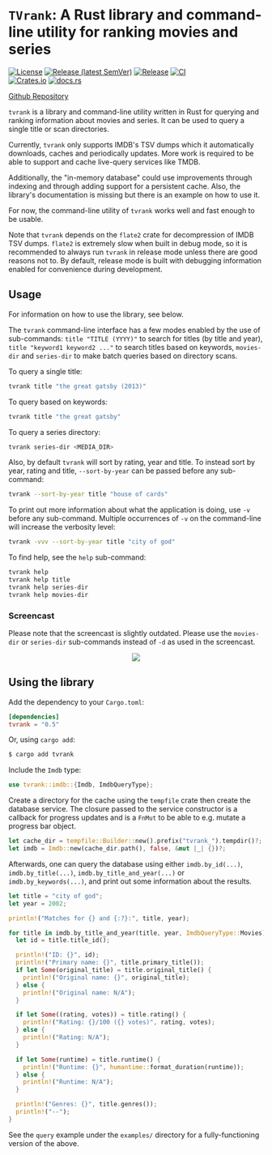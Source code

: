 # `TVrank`: A Rust library and command-line utility for ranking movies and series

[![License](https://img.shields.io/github/license/fredmorcos/tvrank?style=for-the-badge)](https://github.com/fredmorcos/tvrank/blob/main/LICENSE)
[![Release (latest SemVer)](https://img.shields.io/github/v/release/fredmorcos/tvrank?sort=semver&style=for-the-badge)](https://github.com/fredmorcos/tvrank/releases)
[![Release](https://img.shields.io/github/workflow/status/fredmorcos/tvrank/Release?label=Release&style=for-the-badge)](https://github.com/fredmorcos/tvrank/releases)
[![CI](https://img.shields.io/github/workflow/status/fredmorcos/tvrank/CI?label=Master&style=for-the-badge)](https://github.com/fredmorcos/tvrank/actions)
</br>
[![Crates.io](https://img.shields.io/crates/v/tvrank?style=for-the-badge)](https://crates.io/crates/tvrank)
[![docs.rs](https://img.shields.io/docsrs/tvrank?style=for-the-badge)](https://docs.rs/tvrank/0.5.0/tvrank/)

[Github Repository](https://github.com/fredmorcos/tvrank)

`tvrank` is a library and command-line utility written in Rust for querying and ranking
information about movies and series. It can be used to query a single title or scan
directories.

Currently, `tvrank` only supports IMDB's TSV dumps which it automatically downloads,
caches and periodically updates. More work is required to be able to support and cache
live-query services like TMDB.

Additionally, the "in-memory database" could use improvements through indexing and through
adding support for a persistent cache. Also, the library's documentation is missing but
there is an example on how to use it.

For now, the command-line utility of `tvrank` works well and fast enough to be usable.

Note that `tvrank` depends on the `flate2` crate for decompression of IMDB TSV
dumps. `flate2` is extremely slow when built in debug mode, so it is recommended to always
run `tvrank` in release mode unless there are good reasons not to. By default, release
mode is built with debugging information enabled for convenience during development.

## Usage

For information on how to use the library, see below.

The `tvrank` command-line interface has a few modes enabled by the use of sub-commands:
`title "TITLE (YYYY)"` to search for titles (by title and year), `title "keyword1 keyword2
..."` to search titles based on keywords, `movies-dir` and `series-dir` to make batch
queries based on directory scans.

To query a single title:

```sh
tvrank title "the great gatsby (2013)"
```

To query based on keywords:

```sh
tvrank title "the great gatsby"
```

To query a series directory:

```sh
tvrank series-dir <MEDIA_DIR>
```

Also, by default `tvrank` will sort by rating, year and title. To instead sort by year,
rating and title, `--sort-by-year` can be passed before any sub-command:

```sh
tvrank --sort-by-year title "house of cards"
```

To print out more information about what the application is doing, use `-v` before any
sub-command. Multiple occurrences of `-v` on the command-line will increase the verbosity
level:

```sh
tvrank -vvv --sort-by-year title "city of god"
```

To find help, see the `help` sub-command:

```sh
tvrank help
tvrank help title
tvrank help series-dir
tvrank help movies-dir
```

### Screencast

Please note that the screencast is slightly outdated. Please use the `movies-dir` or
`series-dir` sub-commands instead of `-d` as used in the screencast.

<p align="center">
    <img src="screencasts/screencast_2021-11-22.gif">
</p>

## Using the library

Add the dependency to your `Cargo.toml`:

```toml
[dependencies]
tvrank = "0.5"
```

Or, using `cargo add`:

```sh
$ cargo add tvrank
```

Include the `Imdb` type:

```rust
use tvrank::imdb::{Imdb, ImdbQueryType};
```

Create a directory for the cache using the `tempfile` crate then create the database
service. The closure passed to the service constructor is a callback for progress updates
and is a `FnMut` to be able to e.g. mutate a progress bar object.

```rust
let cache_dir = tempfile::Builder::new().prefix("tvrank_").tempdir()?;
let imdb = Imdb::new(cache_dir.path(), false, &mut |_| {})?;
```

Afterwards, one can query the database using either `imdb.by_id(...)`,
`imdb.by_title(...)`, `imdb.by_title_and_year(...)` or `imdb.by_keywords(...)`, and print
out some information about the results.

```rust
let title = "city of god";
let year = 2002;

println!("Matches for {} and {:?}:", title, year);

for title in imdb.by_title_and_year(title, year, ImdbQueryType::Movies)? {
  let id = title.title_id();

  println!("ID: {}", id);
  println!("Primary name: {}", title.primary_title());
  if let Some(original_title) = title.original_title() {
    println!("Original name: {}", original_title);
  } else {
    println!("Original name: N/A");
  }

  if let Some((rating, votes)) = title.rating() {
    println!("Rating: {}/100 ({} votes)", rating, votes);
  } else {
    println!("Rating: N/A");
  }

  if let Some(runtime) = title.runtime() {
    println!("Runtime: {}", humantime::format_duration(runtime));
  } else {
    println!("Runtime: N/A");
  }

  println!("Genres: {}", title.genres());
  println!("--");
}
```

See the `query` example under the `examples/` directory for a fully-functioning version of
the above.
